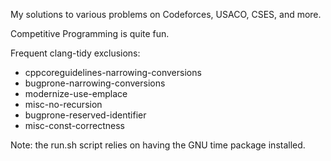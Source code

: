 My solutions to various problems on Codeforces, USACO, CSES, and more. 

Competitive Programming is quite fun. 

Frequent clang-tidy exclusions:
- cppcoreguidelines-narrowing-conversions
- bugprone-narrowing-conversions
- modernize-use-emplace
- misc-no-recursion
- bugprone-reserved-identifier
- misc-const-correctness

Note: the run.sh script relies on having the GNU time package installed.
